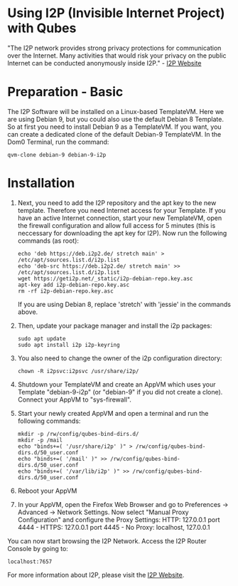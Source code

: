 Using I2P (Invisible Internet Project) with Qubes
=================================================

"The I2P network provides strong privacy protections for communication over the Internet. Many activities that would risk your privacy on the public Internet can be conducted anonymously inside I2P." - [I2P Website](https://geti2p.net/)


Preparation - Basic
===============

The I2P Software will be installed on a Linux-based TemplateVM. Here we are using Debian 9, but you could also use the default Debian 8 Template. So at first you need to install Debian 9 as a TemplateVM. If you want, you can create a dedicated clone of the default Debian-9 TemplateVM. In the Dom0 Terminal, run the command:
~~~
qvm-clone debian-9 debian-9-i2p
~~~


Installation
============
	
1. Next, you need to add the I2P repository and the apt key to the new template. Therefore you need Internet access for your Template. If you have an active Internet connection, start your new TemplateVM, open the firewall configuration and allow full access for 5 minutes (this is neccessary for downloading the apt key for I2P). Now run the following commands (as root):
	~~~
	echo 'deb https://deb.i2p2.de/ stretch main' > /etc/apt/sources.list.d/i2p.list
	echo 'deb-src https://deb.i2p2.de/ stretch main' >> /etc/apt/sources.list.d/i2p.list
	wget https://geti2p.net/_static/i2p-debian-repo.key.asc
	apt-key add i2p-debian-repo.key.asc
	rm -rf i2p-debian-repo.key.asc
	~~~
	
	If you are using Debian 8, replace 'stretch' with 'jessie' in the commands above.

2. Then, update your package manager and install the i2p packages:
	~~~
	sudo apt update
	sudo apt install i2p i2p-keyring
	~~~
	
3. You also need to change the owner of the i2p configuration directory:
	~~~
	chown -R i2psvc:i2psvc /usr/share/i2p/
	~~~

4. Shutdown your TemplateVM and create an AppVM which uses your Template "debian-9-i2p" (or "debian-9" if you did not create a clone). Connect your AppVM to "sys-firewall".

5. Start your newly created AppVM and open a terminal and run the following commands:

	~~~
	mkdir -p /rw/config/qubes-bind-dirs.d/
	mkdir -p /mail
	echo "binds+=( '/usr/share/i2p' )" > /rw/config/qubes-bind-dirs.d/50_user.conf
	echo "binds+=( '/mail' )" >> /rw/config/qubes-bind-dirs.d/50_user.conf
	echo "binds+=( '/var/lib/i2p' )" >> /rw/config/qubes-bind-dirs.d/50_user.conf
	~~~

6. Reboot your AppVM

7. In your AppVM, open the Firefox Web Browser and go to Preferences -> Advanced -> Network Settings. Now select "Manual Proxy Configuration" and configure the Proxy Settings: HTTP: 127.0.0.1 port 4444 - HTTPS: 127.0.0.1 port 4445 - No Proxy: localhost, 127.0.0.1

You can now start browsing the I2P Network. Access the I2P Router Console by going to:
~~~
localhost:7657
~~~

For more information about I2P, please visit the [I2P Website](https://geti2p.net/).

